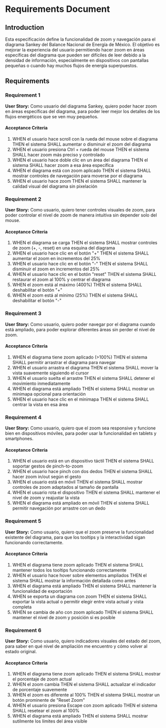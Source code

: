 # Requirements Document

## Introduction

Esta especificación define la funcionalidad de zoom y navegación para el diagrama Sankey del Balance Nacional de Energía de México. El objetivo es mejorar la experiencia del usuario permitiendo hacer zoom en áreas específicas del diagrama que pueden ser difíciles de leer debido a la densidad de información, especialmente en dispositivos con pantallas pequeñas o cuando hay muchos flujos de energía superpuestos.

## Requirements

### Requirement 1

**User Story:** Como usuario del diagrama Sankey, quiero poder hacer zoom en áreas específicas del diagrama, para poder leer mejor los detalles de los flujos energéticos que se ven muy pequeños.

#### Acceptance Criteria

1. WHEN el usuario hace scroll con la rueda del mouse sobre el diagrama THEN el sistema SHALL aumentar o disminuir el zoom del diagrama
2. WHEN el usuario presiona Ctrl + rueda del mouse THEN el sistema SHALL hacer zoom más preciso y controlado
3. WHEN el usuario hace doble clic en un área del diagrama THEN el sistema SHALL hacer zoom a esa área específica
4. WHEN el diagrama está con zoom aplicado THEN el sistema SHALL mostrar controles de navegación para moverse por el diagrama
5. WHEN el usuario hace zoom THEN el sistema SHALL mantener la calidad visual del diagrama sin pixelación

### Requirement 2

**User Story:** Como usuario, quiero tener controles visuales de zoom, para poder controlar el nivel de zoom de manera intuitiva sin depender solo del mouse.

#### Acceptance Criteria

1. WHEN el diagrama se carga THEN el sistema SHALL mostrar controles de zoom (+, -, reset) en una esquina del diagrama
2. WHEN el usuario hace clic en el botón "+" THEN el sistema SHALL aumentar el zoom en incrementos del 25%
3. WHEN el usuario hace clic en el botón "-" THEN el sistema SHALL disminuir el zoom en incrementos del 25%
4. WHEN el usuario hace clic en el botón "reset" THEN el sistema SHALL restaurar el zoom al 100% y centrar el diagrama
5. WHEN el zoom está al máximo (400%) THEN el sistema SHALL deshabilitar el botón "+"
6. WHEN el zoom está al mínimo (25%) THEN el sistema SHALL deshabilitar el botón "-"

### Requirement 3

**User Story:** Como usuario, quiero poder navegar por el diagrama cuando está ampliado, para poder explorar diferentes áreas sin perder el nivel de zoom.

#### Acceptance Criteria

1. WHEN el diagrama tiene zoom aplicado (>100%) THEN el sistema SHALL permitir arrastrar el diagrama para navegar
2. WHEN el usuario arrastra el diagrama THEN el sistema SHALL mover la vista suavemente siguiendo el cursor
3. WHEN el usuario suelta el arrastre THEN el sistema SHALL detener el movimiento inmediatamente
4. WHEN el diagrama está ampliado THEN el sistema SHALL mostrar un minimapa opcional para orientación
5. WHEN el usuario hace clic en el minimapa THEN el sistema SHALL centrar la vista en esa área

### Requirement 4

**User Story:** Como usuario, quiero que el zoom sea responsive y funcione bien en dispositivos móviles, para poder usar la funcionalidad en tablets y smartphones.

#### Acceptance Criteria

1. WHEN el usuario está en un dispositivo táctil THEN el sistema SHALL soportar gestos de pinch-to-zoom
2. WHEN el usuario hace pinch con dos dedos THEN el sistema SHALL hacer zoom in/out según el gesto
3. WHEN el usuario está en móvil THEN el sistema SHALL mostrar controles de zoom adaptados al tamaño de pantalla
4. WHEN el usuario rota el dispositivo THEN el sistema SHALL mantener el nivel de zoom y reajustar la vista
5. WHEN el diagrama está ampliado en móvil THEN el sistema SHALL permitir navegación por arrastre con un dedo

### Requirement 5

**User Story:** Como usuario, quiero que el zoom preserve la funcionalidad existente del diagrama, para que los tooltips y la interactividad sigan funcionando correctamente.

#### Acceptance Criteria

1. WHEN el diagrama tiene zoom aplicado THEN el sistema SHALL mantener todos los tooltips funcionando correctamente
2. WHEN el usuario hace hover sobre elementos ampliados THEN el sistema SHALL mostrar la información detallada como antes
3. WHEN el diagrama está ampliado THEN el sistema SHALL mantener la funcionalidad de exportación
4. WHEN se exporta un diagrama con zoom THEN el sistema SHALL exportar la vista actual o permitir elegir entre vista actual y vista completa
5. WHEN se cambia de año con zoom aplicado THEN el sistema SHALL mantener el nivel de zoom y posición si es posible

### Requirement 6

**User Story:** Como usuario, quiero indicadores visuales del estado del zoom, para saber en qué nivel de ampliación me encuentro y cómo volver al estado original.

#### Acceptance Criteria

1. WHEN el diagrama tiene zoom aplicado THEN el sistema SHALL mostrar el porcentaje de zoom actual
2. WHEN el zoom cambia THEN el sistema SHALL actualizar el indicador de porcentaje suavemente
3. WHEN el zoom es diferente al 100% THEN el sistema SHALL mostrar un botón prominente de "Reset Zoom"
4. WHEN el usuario presiona Escape con zoom aplicado THEN el sistema SHALL resetear el zoom al 100%
5. WHEN el diagrama está ampliado THEN el sistema SHALL mostrar sutilmente los límites del área visible